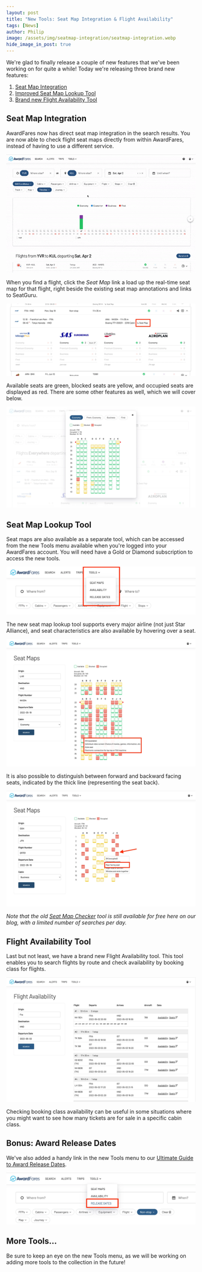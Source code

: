 ```yaml
---
layout: post
title: "New Tools: Seat Map Integration & Flight Availability"
tags: [News]
author: Philip
image: /assets/img/seatmap-integration/seatmap-integration.webp
hide_image_in_post: true
---
```


We're glad to finally release a couple of new features that we've been working on for quite a while! Today we're releasing three brand new features:

1. [Seat Map Integration](#seat-map-integration)
2. [Improved Seat Map Lookup Tool](#seat-map-lookup-tool)
3. [Brand new Flight Availability Tool](#flight-availability-tool)

## Seat Map Integration

AwardFares now has direct seat map integration in the search results. You are now able to check flight seat maps directly from within AwardFares, instead of having to use a different service.

![](/assets/img/seatmap-integration/overview.gif)

When you find a flight, click the *Seat Map* link a load up the real-time seat map for that flight, right beside the existing seat map annotations and links to SeatGuru.

![](/assets/img/seatmap-integration/seatmap-link.webp)

Available seats are green, blocked seats are yellow, and occupied seats are displayed as red. There are some other features as well, which we will cover below.

![](/assets/img/seatmap-integration/seatmap-integration.webp)

## Seat Map Lookup Tool

Seat maps are also available as a separate tool, which can be accessed from the new Tools menu available when you're logged into your AwardFares account. You will need have a Gold or Diamond subscription to access the new tools.

![](/assets/img/seatmap-integration/tools.webp)

The new seat map lookup tool supports every major airline (not just Star Alliance), and seat characteristics are also available by hovering over a seat.

![](/assets/img/seatmap-integration/new-design.webp)

It is also possible to distinguish between forward and backward facing seats, indicated by the thick line (representing the seat back).

![](/assets/img/seatmap-integration/other-airlines.webp)

*Note that the old [Seat Map Checker](https://blog.awardfares.com/seatmaps/) tool is still available for free here on our blog, with a limited number of searches per day.*

## Flight Availability Tool

Last but not least, we have a brand new Flight Availability tool. This tool enables you to search flights by route and check availability by booking class for flights.

![](/assets/img/seatmap-integration/availability.webp)

Checking booking class availability can be useful in some situations where you might want to see how many tickets are for sale in a specific cabin class.

## Bonus: Award Release Dates

We've also added a handy link in the new Tools menu to our [Ultimate Guide to Award Release Dates](https://blog.awardfares.com/ultimate-guide-to-award-release-dates/).

![](/assets/img/seatmap-integration/release-dates.webp)

## More Tools...

Be sure to keep an eye on the new Tools menu, as we will be working on adding more tools to the collection in the future!
